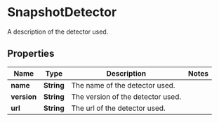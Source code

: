 

# SnapshotDetector

A description of the detector used.

## Properties

| Name | Type | Description | Notes |
|------------ | ------------- | ------------- | -------------|
|**name** | **String** | The name of the detector used. |  |
|**version** | **String** | The version of the detector used. |  |
|**url** | **String** | The url of the detector used. |  |



